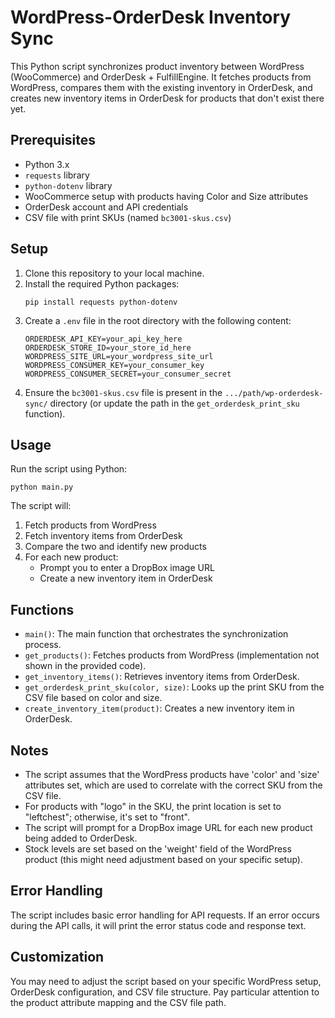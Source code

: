 # WordPress-OrderDesk Inventory Sync

This Python script synchronizes product inventory between WordPress (WooCommerce) and OrderDesk + FulfillEngine. It fetches products from WordPress, compares them with the existing inventory in OrderDesk, and creates new inventory items in OrderDesk for products that don't exist there yet.

## Prerequisites

- Python 3.x
- `requests` library
- `python-dotenv` library
- WooCommerce setup with products having Color and Size attributes
- OrderDesk account and API credentials
- CSV file with print SKUs (named `bc3001-skus.csv`)

## Setup

1. Clone this repository to your local machine.
2. Install the required Python packages:
   ```
   pip install requests python-dotenv
   ```
3. Create a `.env` file in the root directory with the following content:
   ```
   ORDERDESK_API_KEY=your_api_key_here
   ORDERDESK_STORE_ID=your_store_id_here
   WORDPRESS_SITE_URL=your_wordpress_site_url
   WORDPRESS_CONSUMER_KEY=your_consumer_key
   WORDPRESS_CONSUMER_SECRET=your_consumer_secret

   ```
4. Ensure the `bc3001-skus.csv` file is present in the `.../path/wp-orderdesk-sync/` directory (or update the path in the `get_orderdesk_print_sku` function).

## Usage

Run the script using Python:

```
python main.py
```

The script will:
1. Fetch products from WordPress
2. Fetch inventory items from OrderDesk
3. Compare the two and identify new products
4. For each new product:
   - Prompt you to enter a DropBox image URL
   - Create a new inventory item in OrderDesk

## Functions

- `main()`: The main function that orchestrates the synchronization process.
- `get_products()`: Fetches products from WordPress (implementation not shown in the provided code).
- `get_inventory_items()`: Retrieves inventory items from OrderDesk.
- `get_orderdesk_print_sku(color, size)`: Looks up the print SKU from the CSV file based on color and size.
- `create_inventory_item(product)`: Creates a new inventory item in OrderDesk.

## Notes

- The script assumes that the WordPress products have 'color' and 'size' attributes set, which are used to correlate with the correct SKU from the CSV file.
- For products with "logo" in the SKU, the print location is set to "leftchest"; otherwise, it's set to "front".
- The script will prompt for a DropBox image URL for each new product being added to OrderDesk.
- Stock levels are set based on the 'weight' field of the WordPress product (this might need adjustment based on your specific setup).

## Error Handling

The script includes basic error handling for API requests. If an error occurs during the API calls, it will print the error status code and response text.

## Customization

You may need to adjust the script based on your specific WordPress setup, OrderDesk configuration, and CSV file structure. Pay particular attention to the product attribute mapping and the CSV file path.